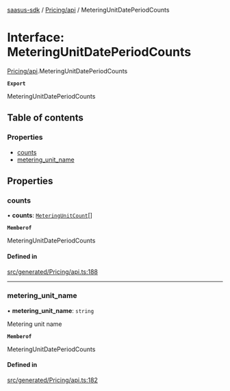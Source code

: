 [saasus-sdk](../README.md) / [Pricing/api](../modules/Pricing_api.md) / MeteringUnitDatePeriodCounts

# Interface: MeteringUnitDatePeriodCounts

[Pricing/api](../modules/Pricing_api.md).MeteringUnitDatePeriodCounts

**`Export`**

MeteringUnitDatePeriodCounts

## Table of contents

### Properties

- [counts](Pricing_api.MeteringUnitDatePeriodCounts.md#counts)
- [metering\_unit\_name](Pricing_api.MeteringUnitDatePeriodCounts.md#metering_unit_name)

## Properties

### counts

• **counts**: [`MeteringUnitCount`](Pricing_api.MeteringUnitCount.md)[]

**`Memberof`**

MeteringUnitDatePeriodCounts

#### Defined in

[src/generated/Pricing/api.ts:188](https://github.com/saasus-platform/saasus-sdk-javascript/blob/09ef427/src/generated/Pricing/api.ts#L188)

___

### metering\_unit\_name

• **metering\_unit\_name**: `string`

Metering unit name

**`Memberof`**

MeteringUnitDatePeriodCounts

#### Defined in

[src/generated/Pricing/api.ts:182](https://github.com/saasus-platform/saasus-sdk-javascript/blob/09ef427/src/generated/Pricing/api.ts#L182)
